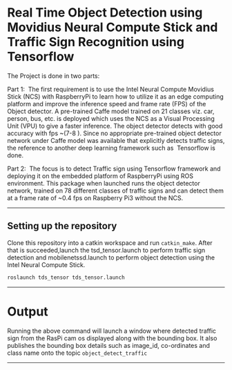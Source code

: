 # Real Time Object Detection using Movidius Neural Compute Stick and Traffic Sign Recognition using Tensorflow 

The Project is done in two parts:

Part 1: ​ The first requirement is to use the Intel Neural Compute Movidius Stick (NCS)
with RaspberryPi to learn how to utilize it as an edge computing platform and improve the
inference speed and frame rate (FPS) of the Object detector. A pre-trained Caffe model
trained on 21 classes viz. car, person, bus, etc. is deployed which uses the NCS as a
Visual Processing Unit (VPU) to give a faster inference. The object detector detects with
good accuracy with fps ~(7-8 ). Since no appropriate pre-trained object detector network
under Caffe model was available that explicitly detects traffic signs, the reference to
another deep learning framework such as ​ Tensorflow​ is done.

Part 2: ​ The focus is to detect Traffic sign using Tensorflow framework and deploying it
on the embedded platform of RaspberryPi using ROS environment. This package when
launched runs the object detector network, trained on 78 different classes of traffic signs
and can detect them at a frame rate of ~0.4 fps on Raspberry Pi3 without the NCS.

---------
## Setting up the repository
Clone this repository into a catkin workspace and run `catkin_make`. After that is
succeeded,launch the tsd_tensor.launch to perform traffic sign detection and mobilenetssd.launch
to perform object detection using the Intel Neural Compute Stick.

```bash
roslaunch tds_tensor tds_tensor.launch
```
---------
# Output

Running the above command will launch a window where detected traffic sign from the RasPi cam os displayed 
along with the bounding box. It also publishes the bounding box details such as image_id, co-ordinates and class name  onto the topic `object_detect_traffic`

-----------
 
